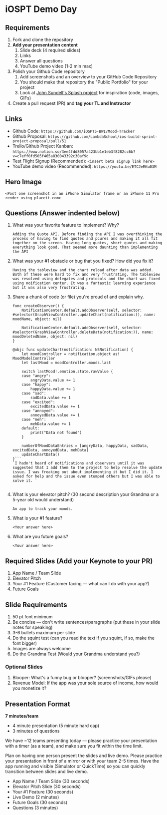 # iOSPT Demo Day

## Requirements

1. Fork and clone the repository
2. **Add your presentation content**
    1. Slide deck (4 required slides)
    2. Links
    3. Answer all questions 
    4. YouTube demo video (1-2 min max)
3. Polish your Github Code repository
    1. Add screenshots and an overview to your GitHub Code Repository
    2. You should make that repository the "Public Portfolio" for your project
    3. Look at [John Sundell's Splash project](https://github.com/JohnSundell/Splash) for inspiration (code, images, GIFs)
4. Create a pull request (PR) and **tag your TL and Instructor**

## Links

* Github Code: `https://github.com/iOSPT5-BW1/Mood-Tracker`
* Github Proposal: `https://github.com/LambdaSchool/ios-build-sprint-project-proposal/pull/51`
* Trello/Github Project Kanban: `https://www.notion.so/3ee4fdd8057a423bb1e1eb3f8282cc6b?v=c7eff0fd505f465a830043392c30af9d`
* Test Flight Signup (Recommended): `<insert beta signup link here>`
* YouTube demo video (Recommended): `https://youtu.be/ETCJeRKu03M`

## Hero Image

`<Post one screenshot in an iPhone Simulator frame or an iPhone 11 Pro render using placeit.com>`

## Questions (Answer indented below)

1. What was your favorite feature to implement? Why?

    `Adding the Quote API. Before finding the API I was overthinking the process of having to find quotes and pcures and making it all fit together on the screen. Having long quotes, short quotes and making everything look good. That seemed more daunting than implementing the API`

2. What was your #1 obstacle or bug that you fixed? How did you fix it?

    `Having the tableview and the chart reload after data was added. Both of these were hard to fix and very frustrating. The tableview was resolved using delegates and protocols and the chart was fixed using noification center. It was a fantastic learning experience but it was also very frustrating.`
  
3. Share a chunk of code (or file) you're proud of and explain why.
    ```
    func createObserver() {
        NotificationCenter.default.addObserver(self, selector: #selector(GraphViewController.updateChart(notification:)), name: moodName, object: nil)
        
        NotificationCenter.default.addObserver(self, selector: #selector(GraphViewController.deleteData(notification:)), name: moodDeletedName, object: nil)
    }
    
    @objc func updateChart(notification: NSNotification) {
        let moodController = notification.object as! MoodModelController
        let lastMood = moodController.moods.last
        
        switch lastMood!.emotion.state.rawValue {
        case "angry":
            angryData.value += 1
        case "happy":
            happyData.value += 1
        case "sad":
            sadData.value += 1
        case "excited":
            excitedData.value += 1
        case "annoyed":
            annoyedData.value += 1
        case "meh":
            mehData.value += 1
        default:
            print("Data not found")
        }
        
        numberOfMoodDataEntries = [angryData, happyData, sadData, excitedData, annoyedData, mehData]
        updateChartData()
    }```
    `I hadn't heard of notifications and observers until it was suggested that I add them to the project to help resolve the update issue. I was freaking out about implementing it but I did it. I asked for help and the issue even stumped others but I was able to solve it. `
  
4. What is your elevator pitch? (30 second description your Grandma or a 5-year old would understand)

    `An app to track your moods. `
  
5. What is your #1 feature?

    `<Your answer here>`
  
6. What are you future goals?

    `<Your answer here>`

## Required Slides (Add your Keynote to your PR)

1. App Name / Team Slide
2. Elevator Pitch
3. Your #1 Feature (Customer facing — what can I do with your app?)
4. Future Goals

## Slide Requirements

1. 50 pt font minimum
2. Be concise — don't write sentences/paragraphs (put these in your slide notes for speaking)
3. 3-6 bullets maximum per slide
4. Do the squint test (can you read the text if you squint, if so, make the font bigger)
6. Images are always welcome
7. Do the Grandma Test (Would your Grandma understand you?)

### Optional Slides

1. Blooper: What's a funny bug or blooper? (screenshots/GIFs please)
2. Revenue Model: If the app was your sole source of income, how would you monetize it?

## Presentation Format

**7 minutes/team**

* 4 minute presentation (5 minute hard cap)
* 3 minutes of questions

We have ~12 teams presenting today — please practice your presentation with a timer (as a team), and make sure you fit within the time limit.

Plan on having one person present the slides and live demo. Please practice your presentation in front of a mirror or with your team 2-5 times. Have the app running and visible (Simulator or QuickTime) so you can quickly transition between slides and live demo.

* App Name / Team Slide (30 seconds)
* Elevator Pitch Slide (30 seconds)
* Your #1 Feature (30 seconds)
* Live Demo (2 minutes)
* Future Goals (30 seconds)
* Questions (3 minutes)
